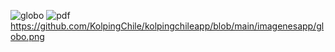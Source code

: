![globo](https://github.com/user-attachments/assets/ef630cca-0735-47ad-92f3-e4c0191e5009)
![pdf](https://github.com/user-attachments/assets/c5399bbd-d50b-4d1f-aeb3-d546f79a3baa)
https://github.com/KolpingChile/kolpingchileapp/blob/main/imagenesapp/globo.png
